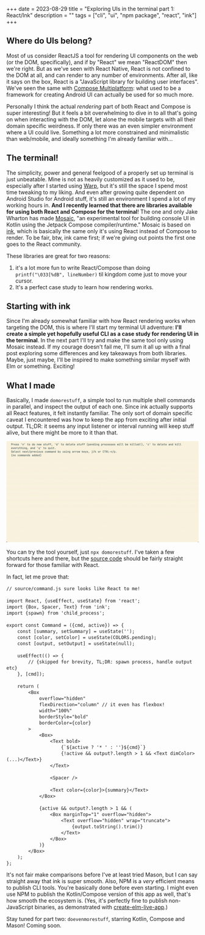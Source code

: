 +++ 
date = 2023-08-29
title = "Exploring UIs in the terminal part 1: React/Ink"
description = ""
tags = ["cli", "ui", "npm package", "react", "ink"]
+++

## Where do UIs belong?

Most of us consider ReactJS a tool for rendering UI components on the web (or the DOM, specifically), and if by "React" we mean "ReactDOM" then we're right. But as we've seen with React Native, React is not confined to the DOM at all, and can render to any number of environments. After all, like it says on the box, React is a "JavaScript library for building user interfaces". We've seen the same with [Compose Multiplatform](https://www.jetbrains.com/lp/compose-multiplatform/): what used to be a framework for creating Android UI can actually be used for so much more.

Personally I think the actual _rendering_ part of both React and Compose is super interesting! But it feels a bit overwhelming to dive in to all that's going on when interacting with the DOM, let alone the mobile targets with all their domain specific weirdness. If only there was an even simpler environment where a UI could live. Something a lot more constrained and minimalistic than web/mobile, and ideally something I'm already familiar with...

## The terminal!

The simplicity, power and general feelgood of a properly set up terminal is just unbeatable. Mine is not as heavily customized as it used to be, especially after I started using [Warp](https://www.warp.dev/), but it's still the space I spend most time tweaking to my liking. And even after growing quite dependent on Android Studio for Android stuff, it's still an environment I spend a lot of my working hours in. **And I recently learned that there are libraries available for using both React and Compose for the terminal**! The one and only Jake Wharton has made [Mosaic](https://github.com/JakeWharton/mosaic), "an experimental tool for building console UI in Kotlin using the Jetpack Compose compiler/runtime." Mosaic is based on [ink](https://github.com/vadimdemedes/ink), which is basically the same only it's using React instead of Compose to render. To be fair, btw, ink came first; if we're giving out points the first one goes to the React community.

These libraries are great for two reasons:

1. it's a lot more fun to write React/Compose than doing `printf("\033[%dB", lineNumber)` til kingdom come just to move your cursor.
2. It's a perfect case study to learn how rendering works.

## Starting with ink

Since I'm already somewhat familiar with how React rendering works when targeting the DOM, this is where I'll start my terminal UI adventure: **I'll create a simple yet hopefully useful CLI as a case study for rendering UI in the terminal**. In the next part I'll try and make the same tool only using Mosaic instead. If my courage doesn't fail me, I'll sum it all up with a final post exploring some differences and key takeaways from both libraries. Maybe, just maybe, I'll be inspired to make something similar myself with Elm or something. Exciting!

## What I made

Basically, I made `domorestuff`, a simple tool to run multiple shell commands in parallel, and inspect the output of each one. Since ink actually supports all React features, it felt instantly familiar. The only sort of domain specific caveat I encountered was how to keep the app from exciting after initial output. TL;DR: it seems any input listener or interval running will keep stuff alive, but there might be more to it than that.

![`domorestuff`, ink edition](inkdomorestuff.gif)

You can try the tool yourself, just `npx domorestuff`. I've taken a few shortcuts here and there, but the [source code](https://github.com/cekrem/domorestuff) should be fairly straight forward for those familiar with React.

In fact, let me prove that:

```JSX
// source/command.js sure looks like React to me!

import React, {useEffect, useState} from 'react';
import {Box, Spacer, Text} from 'ink';
import {spawn} from 'child_process';

export const Command = ({cmd, active}) => {
	const [summary, setSummary] = useState('');
	const [color, setColor] = useState(COLORS.pending);
	const [output, setOutput] = useState(null);

	useEffect(() => {
		// {skipped for brevity, TL;DR: spawn process, handle output etc}
	}, [cmd]);

	return (
		<Box
			overflow="hidden"
			flexDirection="column" // it even has flexbox!
			width="100%"
			borderStyle="bold"
			borderColor={color}
		>
			<Box>
				<Text bold>
					{`${active ? '* ' : ''}${cmd}`}
					{!active && output?.length > 1 && <Text dimColor> (...)</Text>}
				</Text>

				<Spacer />

				<Text color={color}>{summary}</Text>
			</Box>

			{active && output?.length > 1 && (
				<Box marginTop="1" overflow="hidden">
					<Text overflow="hidden" wrap="truncate">
						{output.toString().trim()}
					</Text>
				</Box>
			)}
		</Box>
	);
};
```

It's not fair make comparisons before I've at least tried Mason, but I can say straight away that ink is super smooth. Also, NPM is a _very_ efficient means to publish CLI tools. You're basically done before even starting. I might even use NPM to publish the Kotlin/Compose version of this app as well, that's how smooth the ecosystem is. (Yes, it's perfectly fine to publish non-JavaScript binaries, as demonstrated with [create-elm-live-app](/posts/create-elm-live-app/#the-simplest-possible-solution-that-actually-works).)

Stay tuned for part two: `doevenmorestuff`, starring Kotlin, Compose and Mason! Coming soon.

